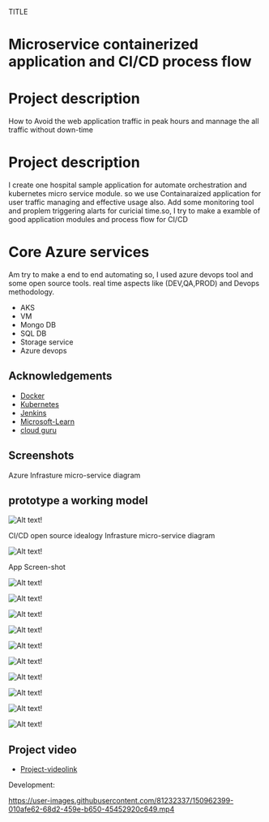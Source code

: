 TITLE 
# Microservice containerized application and CI/CD process flow

# Project description
How to Avoid the web application traffic in peak hours and mannage the all traffic without down-time
# Project description

I create one hospital sample application for automate orchestration and kubernetes micro service module. so we use Containaraized application for user traffic managing and effective usage also. Add some monitoring tool and proplem triggering  alarts for curicial time.so, I try to make a examble of good application modules and process flow for CI/CD 

# Core Azure services

Am try to make a end to end automating so, I used azure devops tool and some open source tools.
real time aspects like (DEV,QA,PROD) and Devops methodology.

* AKS
* VM
* Mongo DB
* SQL DB
* Storage service
* Azure devops
 
## Acknowledgements

 - [Docker](https://www.docker.com/)
 - [Kubernetes](https://kubernetes.io/)
 - [Jenkins](https://www.jenkins.io/)
 - [Microsoft-Learn](https://www.google.com/url?sa=t&rct=j&q=&esrc=s&source=web&cd=&cad=rja&uact=8&ved=2ahUKEwij1Yjiwsz1AhWeyzgGHbLqAO4QFnoECAwQAQ&url=https%3A%2F%2Fdocs.microsoft.com%2Fen-us%2Flearn%2F&usg=AOvVaw2jLCff1yMidxbmbbYgnosS)
 - [cloud guru](https://www.google.com/url?sa=t&rct=j&q=&esrc=s&source=web&cd=&cad=rja&uact=8&ved=2ahUKEwic45WNw8z1AhV13jgGHdm7CFAQFnoECAkQAQ&url=https%3A%2F%2Facloudguru.com%2F&usg=AOvVaw3WP3trCZZnS3RLLu2KOcmD)

## Screenshots
Azure Infrasture micro-service diagram
## prototype a working model 

![Alt text!](micro-service-Project-Diagram.jpg)

CI/CD open source idealogy Infrasture micro-service diagram

![Alt text!](main-screen.png)

App Screen-shot

![Alt text!](main-screen-2.png)

![Alt text!](main-screen-3.png)

![Alt text!](main-screen-4.png)

![Alt text!](main-screen-5.png)

![Alt text!](main-screen-6.png)

![Alt text!](main-screen-7.png)

![Alt text!](main-screen-9.png)

![Alt text!](main-screen-10.png)

![Alt text!](main-screen-11.png)

![Alt text!](main-screen-12.png)

 
## Project video 

 - [Project-videolink]()


Development:



https://user-images.githubusercontent.com/81232337/150962399-010afe62-68d2-459e-b650-45452920c649.mp4
